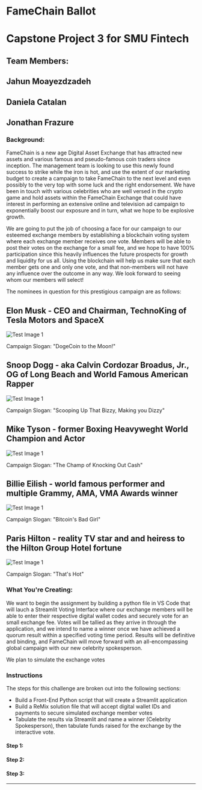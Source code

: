 # FameChain Ballot

# Capstone Project 3 for SMU Fintech
## Team Members:
## Jahun Moayezdzadeh
## Daniela Catalan
## Jonathan Frazure

### Background:

FameChain is a new age Digital Asset Exchange that has attracted new assets and various famous and pseudo-famous coin traders since inception.  The management team is looking to use this newly found success to strike while the iron is hot, and use the extent of our marketing budget to create a campaign to take FameChain to the next level and even possibly to the very top with some luck and the right endorsement.  We have been in touch with various celebrities who are well versed in the crypto game and hold assets within the FameChain Exchange that could have interest in performing an extensive online and television ad campaign to exponentially boost our exposure and in turn, what we hope to be explosive growth.  

We are going to put the job of choosing a face for our campaign to our esteemed exchange members by establishing a blockchain voting system where each exchange member receives one vote.  Members will be able to post their votes on the exchange for a small fee, and we hope to have 100% participation since this heavily influences the future prospects for growth and liquidity for us all.  Using the blockchain will help us make sure that each member gets one and only one vote, and that non-members will not have any influence over the outcome in any way.  We look forward to seeing whom our members will select!

The nominees in question for this prestigious campaign are as follows:

## Elon Musk - CEO and Chairman, TechnoKing of Tesla Motors and SpaceX

![Test Image 1](.png)

Campaign Slogan:  "DogeCoin to the Moon!"

## Snoop Dogg - aka Calvin Cordozar Broadus, Jr., OG of Long Beach and World Famous American Rapper

![Test Image 1](.png)

Campaign Slogan:  "Scooping Up That Bizzy, Making you Dizzy"

##  Mike Tyson - former Boxing Heavyweght World Champion and Actor

![Test Image 1](.png)

Campaign Slogan:  "The Champ of Knocking Out Cash"

##  Billie Eilish - world famous performer and multiple Grammy, AMA, VMA Awards winner

![Test Image 1](.png)

Campaign Slogan:  "Bitcoin's Bad Girl"

## Paris Hilton - reality TV star and and heiress to the Hilton Group Hotel fortune

![Test Image 1](.png)

Campaign Slogan:  "That's Hot"

### What You're Creating:

We want to begin the assignment by building a python file in VS Code that will lauch a Streamlit Voting Interface where our exchange members will be able to enter their respective digital wallet codes and securely vote for an small exchange fee.  Votes will be tallied as they arrive in through the application, and we intend to name a winner once we have achieved a quorum result within a specified voting time period.  Results will be definitive and binding, and FameChain will move forward with an all-encompassing global campaign with our new celebrity spokesperson.

We plan to simulate the exchange votes

### Instructions

The steps for this challenge are broken out into the following sections:

* Build a Front-End Python script that will create a Streamlit application
* Build a ReMix solution file that will accept digital wallet IDs and payments to secure simulated exchange member votes
* Tabulate the results via Streamlit and name a winner (Celebrity Spokesperson), then tabulate funds raised for the exchange by the interactive vote.

#### Step 1: 



#### Step 2: 



#### Step 3: 




---
